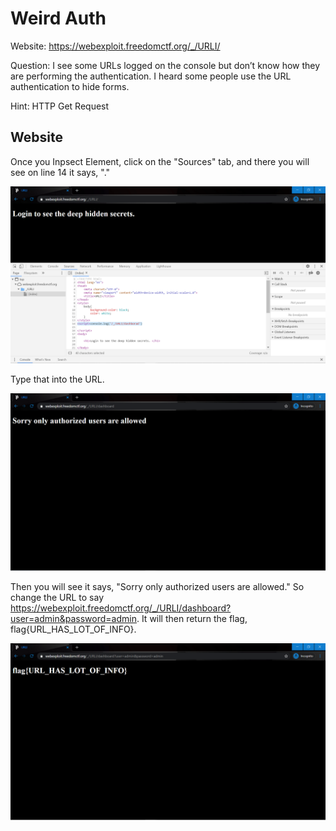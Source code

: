 # Weird Auth

Website: https://webexploit.freedomctf.org/_/URLI/

Question: I see some URLs logged on the console but don’t know how they are performing the authentication. I heard some people use the URL authentication to hide forms.

Hint: HTTP Get Request

## Website
Once you Inpsect Element, click on the "Sources" tab, and there you will see on line 14 it says, "<script>console.log('/_/URLI/dashborad')</script>."

!['Sources'](./Sources.png)

Type that into the URL.

!['NewURL'](./NewURL.png)

Then you will see it says, "Sorry only authorized users are allowed." So change the URL to say https://webexploit.freedomctf.org/_/URLI/dashboard?user=admin&password=admin. It will then return the flag, flag{URL_HAS_LOT_OF_INFO}.

!['Flag'](./Flag.png)